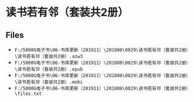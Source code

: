 # 读书若有邻（套装共2册）

## Files

- `F:/5000G电子书\06-书库更新（201911）\201808\0829\读书若有邻（套装共2册）\读书若有邻（套装共2册）.azw3`
- `F:/5000G电子书\06-书库更新（201911）\201808\0829\读书若有邻（套装共2册）\读书若有邻（套装共2册）.epub`
- `F:/5000G电子书\06-书库更新（201911）\201808\0829\读书若有邻（套装共2册）\读书若有邻（套装共2册）.mobi`
- `F:/5000G电子书\06-书库更新（201911）\201808\0829\读书若有邻（套装共2册）\files.txt`
